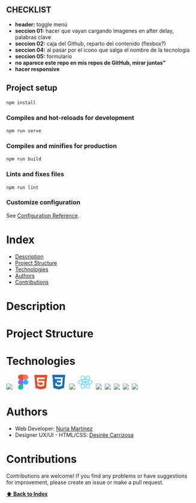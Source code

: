 ## CHECKLIST
* __header:__ toggle menú
* __seccion 01:__ hacer que vayan cargando imagenes en after delay, palabras clave 
* __seccion 02:__ caja del Github, reparto del contenido (flexbox?)
* __seccion 04:__ al pasar por el icono que salga el nombre de la tecnología
* __seccion 05:__ formulario
* __no aparece este repo en mis repos de GitHub, mirar juntas"__
* __hacer responsive__



## Project setup
```
npm install
```

### Compiles and hot-reloads for development
```
npm run serve
```

### Compiles and minifies for production
```
npm run build
```

### Lints and fixes files
```
npm run lint
```

### Customize configuration
See [Configuration Reference](https://cli.vuejs.org/config/).


# Index

+ [Description](#description)
+ [Project Structure](#project-structure)
+ [Technologies](#technologies)
+ [Authors](#authors)
+ [Contributions](#contributions)

# Description


# Project Structure


# Technologies

<img width="40" src="https://cdn.worldvectorlogo.com/logos/trello.svg">&nbsp;
<img width="40" src="https://github.com/devicons/devicon/blob/master/icons/figma/figma-original.svg">&nbsp;
<img width="40" src="https://github.com/devicons/devicon/blob/master/icons/html5/html5-plain.svg" >&nbsp;
<img width="40" src="https://github.com/devicons/devicon/blob/master/icons/css3/css3-plain.svg" >&nbsp;
<img width="40" src="https://user-images.githubusercontent.com/25181517/117447155-6a868a00-af3d-11eb-9cfe-245df15c9f3f.png" >&nbsp;
<img src="https://github.com/devicons/devicon/blob/master/icons/react/react-original.svg" title="react" alt="react" width="40" height="40"/>&nbsp;
<img width="40" src="https://user-images.githubusercontent.com/25181517/183896128-ec99105a-ec1a-4d85-b08b-1aa1620b2046.png" >&nbsp;
<img width="40" src="https://upload.wikimedia.org/wikipedia/commons/9/91/Octicons-mark-github.svg">&nbsp;
<img width="40" src="https://user-images.githubusercontent.com/25181517/192108891-d86b6220-e232-423a-bf5f-90903e6887c3.png">&nbsp;
<img width="40" src="https://upload.wikimedia.org/wikipedia/commons/9/95/Vue.js_Logo_2.svg">&nbsp;
<img width="40" src="https://user-images.githubusercontent.com/25181517/121401671-49102800-c959-11eb-9f6f-74d49a5e1774.png">&nbsp;


# Authors
 - Web Developer: [Nuria Martínez](https://github.com/nurimartinez)
 - Designer UX/UI - HTML/CSS: [Desirée Carrizosa](https://github.com/DesireeCSilva)


# Contributions
Contributions are welcome! If you find any problems or have suggestions for improvement, please create an issue or make a pull request.
   
**[⬆️ Back to Index](#index)**


